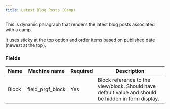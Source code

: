 ```yaml
---
title: Latest Blog Posts (Camp)
---
```


This is dynamic paragraph that renders the latest blog posts associated with a camp.

It uses sticky at the top option and order items based on published date (newest at the top).

### Fields

| Name  | Machine name | Required | Description |
| ------------- | ------------- | ------------- | ------------- |
| Block | field\_prgf_block | Yes | Block reference to the view/block. Should have default value and should be hidden in form display. |
